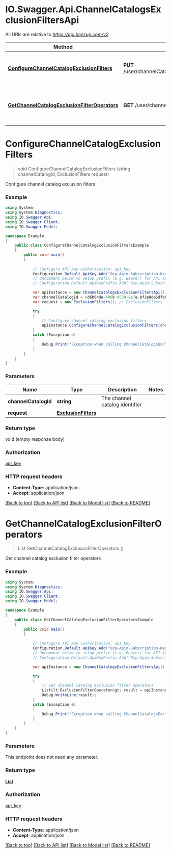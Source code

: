 # IO.Swagger.Api.ChannelCatalogsExclusionFiltersApi

All URIs are relative to *https://api.beezup.com/v2*

Method | HTTP request | Description
------------- | ------------- | -------------
[**ConfigureChannelCatalogExclusionFilters**](ChannelCatalogsExclusionFiltersApi.md#configurechannelcatalogexclusionfilters) | **PUT** /user/channelCatalogs/{channelCatalogId}/exclusionFilters | Configure channel catalog exclusion filters
[**GetChannelCatalogExclusionFilterOperators**](ChannelCatalogsExclusionFiltersApi.md#getchannelcatalogexclusionfilteroperators) | **GET** /user/channelCatalogs/exclusionFilterOperators | Get channel catalog exclusion filter operators


<a name="configurechannelcatalogexclusionfilters"></a>
# **ConfigureChannelCatalogExclusionFilters**
> void ConfigureChannelCatalogExclusionFilters (string channelCatalogId, ExclusionFilters request)

Configure channel catalog exclusion filters

### Example
```csharp
using System;
using System.Diagnostics;
using IO.Swagger.Api;
using IO.Swagger.Client;
using IO.Swagger.Model;

namespace Example
{
    public class ConfigureChannelCatalogExclusionFiltersExample
    {
        public void main()
        {
            
            // Configure API key authorization: api_key
            Configuration.Default.ApiKey.Add("Ocp-Apim-Subscription-Key", "YOUR_API_KEY");
            // Uncomment below to setup prefix (e.g. Bearer) for API key, if needed
            // Configuration.Default.ApiKeyPrefix.Add("Ocp-Apim-Subscription-Key", "Bearer");

            var apiInstance = new ChannelCatalogsExclusionFiltersApi();
            var channelCatalogId = 6d6b04de-406b-4539-8e7e-bf3e8da5dfb0;  // string | The channel catalog identifier
            var request = new ExclusionFilters(); // ExclusionFilters | 

            try
            {
                // Configure channel catalog exclusion filters
                apiInstance.ConfigureChannelCatalogExclusionFilters(channelCatalogId, request);
            }
            catch (Exception e)
            {
                Debug.Print("Exception when calling ChannelCatalogsExclusionFiltersApi.ConfigureChannelCatalogExclusionFilters: " + e.Message );
            }
        }
    }
}
```

### Parameters

Name | Type | Description  | Notes
------------- | ------------- | ------------- | -------------
 **channelCatalogId** | **string**| The channel catalog identifier | 
 **request** | [**ExclusionFilters**](ExclusionFilters.md)|  | 

### Return type

void (empty response body)

### Authorization

[api_key](../README.md#api_key)

### HTTP request headers

 - **Content-Type**: application/json
 - **Accept**: application/json

[[Back to top]](#) [[Back to API list]](../README.md#documentation-for-api-endpoints) [[Back to Model list]](../README.md#documentation-for-models) [[Back to README]](../README.md)

<a name="getchannelcatalogexclusionfilteroperators"></a>
# **GetChannelCatalogExclusionFilterOperators**
> List<ExclusionFilterOperator> GetChannelCatalogExclusionFilterOperators ()

Get channel catalog exclusion filter operators

### Example
```csharp
using System;
using System.Diagnostics;
using IO.Swagger.Api;
using IO.Swagger.Client;
using IO.Swagger.Model;

namespace Example
{
    public class GetChannelCatalogExclusionFilterOperatorsExample
    {
        public void main()
        {
            
            // Configure API key authorization: api_key
            Configuration.Default.ApiKey.Add("Ocp-Apim-Subscription-Key", "YOUR_API_KEY");
            // Uncomment below to setup prefix (e.g. Bearer) for API key, if needed
            // Configuration.Default.ApiKeyPrefix.Add("Ocp-Apim-Subscription-Key", "Bearer");

            var apiInstance = new ChannelCatalogsExclusionFiltersApi();

            try
            {
                // Get channel catalog exclusion filter operators
                List&lt;ExclusionFilterOperator&gt; result = apiInstance.GetChannelCatalogExclusionFilterOperators();
                Debug.WriteLine(result);
            }
            catch (Exception e)
            {
                Debug.Print("Exception when calling ChannelCatalogsExclusionFiltersApi.GetChannelCatalogExclusionFilterOperators: " + e.Message );
            }
        }
    }
}
```

### Parameters
This endpoint does not need any parameter.

### Return type

[**List<ExclusionFilterOperator>**](ExclusionFilterOperator.md)

### Authorization

[api_key](../README.md#api_key)

### HTTP request headers

 - **Content-Type**: application/json
 - **Accept**: application/json

[[Back to top]](#) [[Back to API list]](../README.md#documentation-for-api-endpoints) [[Back to Model list]](../README.md#documentation-for-models) [[Back to README]](../README.md)

